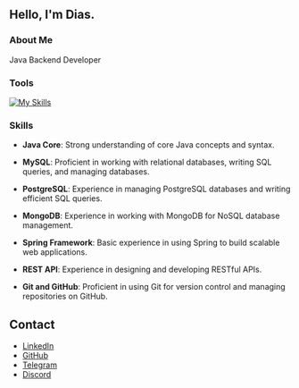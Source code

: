 ## Hello, I'm Dias.

### About Me
Java Backend Developer

### Tools
[![My Skills](https://skillicons.dev/icons?i=java,spring,mysql,postgres,mongodb,github,git,linkedin,gitlab,idea)](https://skillicons.dev)

### Skills 

- **Java Core**: Strong understanding of core Java concepts and syntax.  

- **MySQL**: Proficient in working with relational databases, writing SQL queries, and managing databases.  

- **PostgreSQL**: Experience in managing PostgreSQL databases and writing efficient SQL queries.  

 - **MongoDB**: Experience in working with MongoDB for NoSQL database management.  

- **Spring Framework**: Basic experience in using Spring to build scalable web applications.  

- **REST API**: Experience in designing and developing RESTful APIs.  

- **Git and GitHub**: Proficient in using Git for version control and managing repositories on GitHub.  

## Contact
- [LinkedIn](https://www.linkedin.com/in/rea1dias/)
- [GitHub](https://github.com/rea1dias)
- [Telegram](https://t.me/rea1dias)
- [Discord](https://discord.gg/Fcph5QYc)








